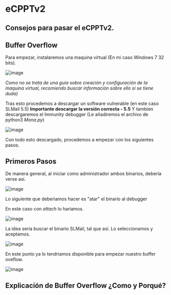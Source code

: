 # eCPPTv2

## Consejos para pasar el eCPPTv2.

## Buffer Overflow

Para empezar, instalaremos una maquina virtual (En mi caso Windows 7 32 bits).

![image](https://user-images.githubusercontent.com/87484792/194420200-1081e714-cfa4-4b4a-8573-e12ed0428e07.png)

*Como no se trata de una guia sobre creación y configuración de la maquina virtual, recomiendo buscar información sobre ello si se tiene duda)*

Tras esto procedemos a descargar un software vulnerable (en este caso SLMail 5.5) **Importante descargar la versión correcta - 5.5** 
Y tambien descargaremos el Immunity debugger (Le añadiremos el archivo de python3 *Mona.py*)


![image](https://user-images.githubusercontent.com/87484792/194422554-d389c5c5-0004-4e12-80e0-e04f5bae1109.png)

Con todo esto descargado, procedemos a empezar con los siguientes pasos.

## Primeros Pasos

De manera general, al iniciar como administrador ambos binarios, debería verse así.

![image](https://user-images.githubusercontent.com/87484792/194424124-31a41ab8-06f5-467c-bad2-da0fc8f99627.png)

Lo siguiente que deberiamos hacer es "atar" el binario al debugger

En este caso con *attach* lo hariamos.

![image](https://user-images.githubusercontent.com/87484792/194720198-1388eba4-b29c-4eae-81cc-016444096a88.png)

La idea sería buscar el binario SLMail, tal que así. Lo seleccionamos y aceptamos.

![image](https://user-images.githubusercontent.com/87484792/194720481-d9b95ac9-a61d-45e7-8c8e-7ae711ed2728.png)

En este punto ya lo tendriamos disponible para empezar nuestro buffer oveflow.

![image](https://user-images.githubusercontent.com/87484792/194720560-f5014b6c-1afe-4c7a-a6b0-02c555cefd0a.png)

## Explicación de Buffer Overflow ¿Como y Porqué?

